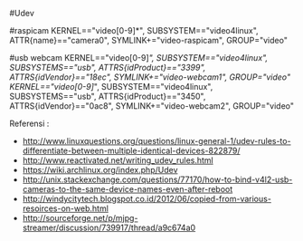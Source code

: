 #Udev

#raspicam
KERNEL=="video[0-9]*", SUBSYSTEM=="video4linux",  ATTR{name}=="camera0", SYMLINK+="video-raspicam", GROUP="video"

#usb webcam
KERNEL=="video[0-9]*", SUBSYSTEM=="video4linux", SUBSYSTEMS=="usb", ATTRS{idProduct}=="3399", ATTRS{idVendor}=="18ec", SYMLINK+="video-webcam1", GROUP="video"
KERNEL=="video[0-9]*", SUBSYSTEM=="video4linux", SUBSYSTEMS=="usb", ATTRS{idProduct}=="3450", ATTRS{idVendor}=="0ac8", SYMLINK+="video-webcam2", GROUP="video"

Referensi :
- http://www.linuxquestions.org/questions/linux-general-1/udev-rules-to-differentiate-between-multiple-identical-devices-822879/
- http://www.reactivated.net/writing_udev_rules.html
- https://wiki.archlinux.org/index.php/Udev
- http://unix.stackexchange.com/questions/77170/how-to-bind-v4l2-usb-cameras-to-the-same-device-names-even-after-reboot
- http://windycitytech.blogspot.co.id/2012/06/copied-from-various-resoirces-on-web.html
- http://sourceforge.net/p/mjpg-streamer/discussion/739917/thread/a9c674a0
